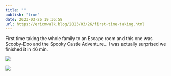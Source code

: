 ```yaml
---
title: ""
publish: "true"
date: 2023-03-26 19:36:58
url: https://ericmwalk.blog/2023/03/26/first-time-taking.html
---
```


First time taking the whole family to an Escape room and this one was Scooby-Doo and the Spooky Castle Adventure… I was actually surprised we finished it in 46 min.

![](https://ericmwalk.blog/uploads/2023/9eadd382dc.jpg)

![](https://ericmwalk.blog/uploads/2023/c1b65477de.jpg)